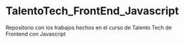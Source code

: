 # TalentoTech_FrontEnd_Javascript
Repositorio con los trabajos hechos en el curso de Talento Tech de Frontend con Javascript
